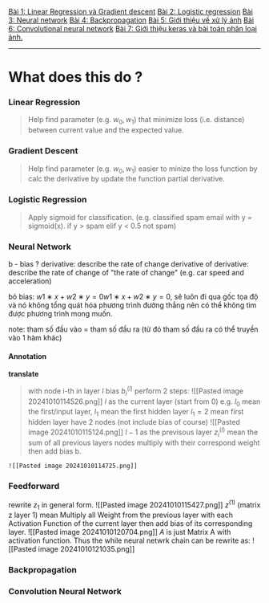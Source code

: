[Bài 1: Linear Regression và Gradient descent](https://nttuan8.com/bai-1-linear-regression-va-gradient-descent/#Python_code)
[Bài 2: Logistic regression](https://nttuan8.com/bai-2-logistic-regression/)
[Bài 3: Neural network](https://nttuan8.com/bai-3-neural-network/)
[Bài 4: Backpropagation](https://nttuan8.com/bai-4-backpropagation/)
[Bài 5: Giới thiệu về xử lý ảnh](https://nttuan8.com/bai-5-gioi-thieu-ve-xu-ly-anh/)
[Bài 6: Convolutional neural network](https://nttuan8.com/bai-6-convolutional-neural-network/)
[Bài 7: Giới thiệu keras và bài toán phân loại ảnh.](https://nttuan8.com/bai-7-gioi-thieu-keras-va-bai-toan-phan-loai-anh/)

---
# What does this do ?
### Linear Regression
> Help find parameter (e.g. $w_{0}, w_{1}$) that minimize loss (i.e. distance) between current value and the expected value. 


### Gradient Descent
> Help find parameter (e.g. $w_{0}, w_{1}$) easier to minize the loss function by calc the derivative by update the function partial derivative.

### Logistic Regression
> Apply sigmoid for classification. (e.g. classified spam email with y = sigmoid(x). if y > spam elif y < 0.5 not spam) 


### Neural Network
b - bias ?
derivative: describe the rate of change
derivative of derivative: describe the rate of change of "the rate of change" (e.g. car speed and acceleration)

bỏ bias: $w1∗x+w2∗y=0w1​∗x+w2​∗y=0$, sẽ luôn đi qua gốc tọa độ và nó không tổng quát hóa phương trình đường thẳng nên có thể không tìm được phương trình mong muốn.

note: tham số đầu vào = tham số đầu ra (từ đó tham số đầu ra có thể truyền vào 1 hàm khác)

#### Annotation
**translate** 
> with node i-th in layer $l$  bias $b^{(l)}_{i}$ perform 2 steps:
![[Pasted image 20241010114526.png]]
	$l$ as the current layer (start from 0) 
		e.g. $l_{0}$  mean the first/input layer, $l_{1}$ mean the first hidden layer
		$l_{1}=2$ mean first hidden layer have 2 nodes (not include bias of course)
		![[Pasted image 20241010115124.png]]
	$l-1$ as the previsous layer
	$z^{(l)}_{i}$ mean the sum of all previous layers nodes multiply with their correspond weight then add bias b.
	  
	![[Pasted image 20241010114725.png]]

### Feedforward
rewrite $z_{1}$ in general form.
![[Pasted image 20241010115427.png]]
$z^{(1)}$ (matrix z layer 1) mean Multiply all Weight from the previous layer with each Activation Function of the current layer then add bias of its corresponding layer. 
![[Pasted image 20241010120704.png]]
$A$ is just Matrix A with activation function. Thus the while neural netwrk chain can be rewrite as:
![[Pasted image 20241010121035.png]]



### Backpropagation



### Convolution Neural Network



